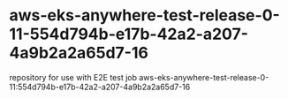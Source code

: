 # aws-eks-anywhere-test-release-0-11-554d794b-e17b-42a2-a207-4a9b2a2a65d7-16
repository for use with E2E test job aws-eks-anywhere-test-release-0-11:554d794b-e17b-42a2-a207-4a9b2a2a65d7-16
